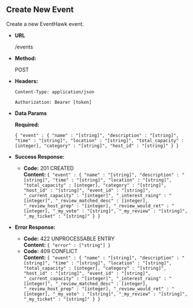 **Create New Event**
----
  Create a new EventHawk event.

* **URL**

  /events

* **Method:**
  
  POST

* **Headers:**

  `Content-Type: application/json`

  `Authorization: Bearer [token]`

* **Data Params**

   **Required:**
 
   `{ "event" : { "name" : "[string]", "description" : "[string]", "time" : "[string]", "location" : "[string]", "total_capacity" : [integer], "category" : "[string]", "host_id" : "[string]" } }`

* **Success Response:**

  * **Code:** 201 CREATED <br />
    **Content:** `{ "event" : { "name" : "[string]", "description" : "[string]", "time" : "[string]", "location" : "[string]", "total_capacity" : [integer], "category" : "[string]", "host_id" : "[string]", "event_id" : "[string]", "_current_capacity" : "[integer]", "_interest_raing" : "[integer]", "_review_matched_desc" : [integer], "_review_host_prep" : "[integer], "_review_would_ret" : "[integer], "_my_vote" : "[string]", "_my_review" : "[string]", "_my_ticket" : "[string]" } }`
 
* **Error Response:**

  * **Code:** 422 UNPROCESSABLE ENTRY <br />
    **Content:** `{ "error" : ["string"] }`
  * **Code:** 409 CONFLICT <br />
    **Content:** `{ "event" : { "name" : "[string]", "description" : "[string]", "time" : "[string]", "location" : "[string]", "total_capacity" : [integer], "category" : "[string]", "host_id" : "[string]", "event_id" : "[string]", "_current_capacity" : "[integer]", "_interest_raing" : "[integer]", "_review_matched_desc" : [integer], "_review_host_prep" : "[integer], "_review_would_ret" : "[integer], "_my_vote" : "[string]", "_my_review" : "[string]", "_my_ticket" : "[string]" } }`
